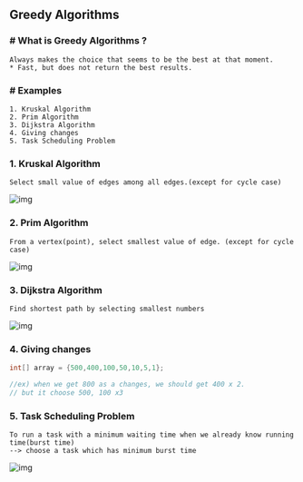 ## Greedy Algorithms



### # What is Greedy Algorithms ?

```
Always makes the choice that seems to be the best at that moment.
* Fast, but does not return the best results.
```



### # Examples

```
1. Kruskal Algorithm
2. Prim Algorithm
3. Dijkstra Algorithm
4. Giving changes
5. Task Scheduling Problem
```



### 1. Kruskal Algorithm

```
Select small value of edges among all edges.(except for cycle case)
```

![img](http://cfile26.uf.tistory.com/image/2617CA4057755ADC07D005)

 

### 2. Prim Algorithm

```
From a vertex(point), select smallest value of edge. (except for cycle case)
```

 ![img](http://cfile5.uf.tistory.com/image/236CA03757755D3705E638)



### 3. Dijkstra Algorithm

```
Find shortest path by selecting smallest numbers
```

 ![img](http://cfile9.uf.tistory.com/image/231DF94157755EFC0A84FD)



### 4. Giving changes

```Java
int[] array = {500,400,100,50,10,5,1};

//ex) when we get 800 as a changes, we should get 400 x 2.
// but it choose 500, 100 x3
```



### 5. Task Scheduling Problem

```
To run a task with a minimum waiting time when we already know running time(burst time)
--> choose a task which has minimum burst time
```

![img](http://cfile4.uf.tistory.com/image/277AFC4F5775651D08B774)